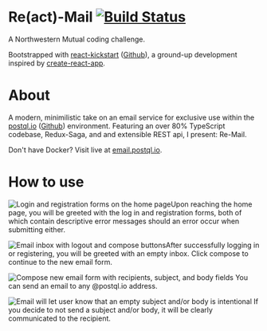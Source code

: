 # Re(act)-Mail [![Build Status](https://travis-ci.com/jason-heinowitz/NM-Coding-Challenge.svg?branch=dev)](https://travis-ci.com/jason-heinowitz/NM-Coding-Challenge)

A Northwestern Mutual coding challenge.

Bootstrapped with [react-kickstart](https://www.npmjs.com/package/react-ks) ([Github](https://github.com/jason-heinowitz/react-ks)), a ground-up development inspired by [create-react-app](https://github.com/facebook/create-react-app).

# About

A modern, minimilistic take on  an email service for exclusive use within the [postql.io](https://postql.io) ([Github](https://github.com/oslabs-beta/PostQL)) environment. Featuring an over 80% TypeScript codebase, Redux-Saga, and and extensible REST api, I present: Re-Mail.

Don't have Docker? Visit live at [email.postql.io](https://email.postql.io).

# How to use

![Login and registration forms on the home page](https://i.imgur.com/EBzntLd.png "Home page forms")Upon reaching the home page, you will be greeted with the log in and registration forms, both of which contain descriptive error messages should an error occur when submitting either.

![Email inbox with logout and compose buttons](https://i.imgur.com/XVC8tne.png "Empty inbox")After successfully logging in or registering, you will be greeted with an empty inbox. Click compose to continue to the new email form.

![Compose new email form with recipients, subject, and body fields](https://i.imgur.com/WaKkGWw.png "Compose email form")
You can send an email to any @postql.io address.

![Email will let user know that an empty subject and/or body is intentional](https://i.imgur.com/3eJQtpA.png "Email without subject nor body") If you decide to not send a subject and/or body, it will be clearly communicated to the recipient.

